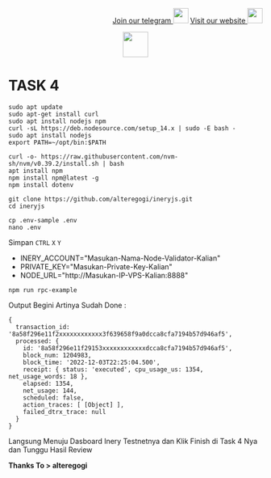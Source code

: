 <p style="font-size:14px" align="right">
<a href="https://t.me/bangpateng_group" target="_blank">Join our telegram <img src="https://user-images.githubusercontent.com/50621007/183283867-56b4d69f-bc6e-4939-b00a-72aa019d1aea.png" width="30"/></a>
<a href="https://bangpateng.com/" target="_blank">Visit our website <img src="https://user-images.githubusercontent.com/38981255/184068977-2d456b1a-9b50-4b75-a0a7-4909a7c78991.png" width="30"/></a>
</p>

<p align="center">
  <img height="50" height="auto" src="https://user-images.githubusercontent.com/38981255/184088981-3f7376ae-7039-4915-98f5-16c3637ccea3.PNG">
</p>

# TASK 4

```
sudo apt update
sudo apt-get install curl
sudo apt install nodejs npm
curl -sL https://deb.nodesource.com/setup_14.x | sudo -E bash -
sudo apt install nodejs
export PATH=~/opt/bin:$PATH
```
```
curl -o- https://raw.githubusercontent.com/nvm-sh/nvm/v0.39.2/install.sh | bash
apt install npm
npm install npm@latest -g
npm install dotenv 
```
```
git clone https://github.com/alteregogi/ineryjs.git
cd ineryjs
```
```
cp .env-sample .env
nano .env
```

Simpan `CTRL` `X` `Y`

- INERY_ACCOUNT="Masukan-Nama-Node-Validator-Kalian"
- PRIVATE_KEY="Masukan-Private-Key-Kalian"
- NODE_URL="http://Masukan-IP-VPS-Kalian:8888"

```
npm run rpc-example
```
Output Begini Artinya Sudah Done :

```
{
  transaction_id: '8a58f296e11f2xxxxxxxxxxxx3f639658f9a0dcca8cfa7194b57d946af5',
  processed: {
    id: '8a58f296e11f29153xxxxxxxxxxxxdcca8cfa7194b57d946af5',
    block_num: 1204983,
    block_time: '2022-12-03T22:25:04.500',
    receipt: { status: 'executed', cpu_usage_us: 1354, net_usage_words: 18 },
    elapsed: 1354,
    net_usage: 144,
    scheduled: false,
    action_traces: [ [Object] ],
    failed_dtrx_trace: null
  }
}
```

Langsung Menuju Dasboard Inery Testnetnya dan Klik Finish di Task 4 Nya dan Tunggu Hasil Review

**Thanks To > alteregogi**
